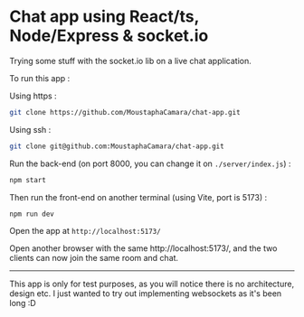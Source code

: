 # Chat app using React/ts, Node/Express & socket.io

Trying some stuff with the socket.io lib on a live chat application.

To run this app :

Using https :
```bash 
git clone https://github.com/MoustaphaCamara/chat-app.git
```
Using ssh :
```bash 
git clone git@github.com:MoustaphaCamara/chat-app.git
```

Run the back-end (on port 8000, you can change it on `./server/index.js`) :
```bash 
npm start
```

Then run the front-end on another terminal (using Vite, port is 5173) :
```bash 
npm run dev
```

Open the app at `http://localhost:5173/`

Open another browser with the same http://localhost:5173/, and the two clients can now join the same room and chat.

***

This app is only for test purposes, as you will notice there is no architecture, design etc. I just wanted to try out implementing websockets as it's been long :D

